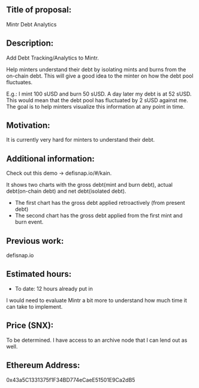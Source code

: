 ## Title of proposal: 
Mintr Debt Analytics

## Description: 
Add Debt Tracking/Analytics to Mintr.

Help minters understand their debt by isolating mints and burns from the on-chain debt. 
This will give a good idea to the minter on how the debt pool fluctuates.

E.g.: 
I mint 100 sUSD and burn 50 sUSD. A day later my debt is at 52 sUSD. 
This would mean that the debt pool has fluctuated by 2 sUSD against me. 
The goal is to help minters visualize this information at any point in time.

## Motivation: 
It is currently very hard for minters to understand their debt. 

## Additional information: 
Check out this demo -> defisnap.io/#/kain. 

It shows two charts with the gross debt(mint and burn debt), actual debt(on-chain debt) and net debt(isolated debt).

- The first chart has the gross debt applied retroactively (from present debt)
- The second chart has the gross debt applied from the first mint and burn event.

## Previous work: 
defisnap.io

## Estimated hours: 
- To date: 12 hours already put in

I would need to evaluate Mintr a bit more to understand how much time it can take to implement.

## Price (SNX):
To be determined.
I have access to an archive node that I can lend out as well.

## Ethereum Address: 
0x43a5C1331375f1F34BD774eCaeE51501E9Ca2dB5
